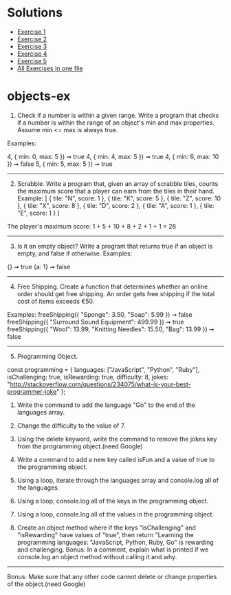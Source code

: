 # Solutions

- [Exercise 1](exec1.js)
- [Exercise 2](exec2.js)
- [Exercise 3](exec3.js)
- [Exercise 4](exec4.js)
- [Exercise 5](exec5.js)
- [All Exercises in one file](exercises.js)

# objects-ex

1. Check if a number is within a given range. Write a program that checks if a number is within the range of an object's min and max properties. Assume min <= max is always true.

Examples:

4, { min: 0, max: 5 }) ➞ true
4, { min: 4, max: 5 }) ➞ true
4, { min: 6, max: 10 }) ➞ false
5, { min: 5, max: 5 }) ➞ true

---

2. Scrabble. Write a program that, given an array of scrabble tiles, counts the maximum score that a player can earn from the tiles in their hand. Example: [ { tile: "N", score: 1 }, { tile: "K", score: 5 }, { tile: "Z", score: 10 }, { tile: "X", score: 8 }, { tile: "D", score: 2 }, { tile: "A", score: 1 }, { tile: "E", score: 1 } ]

The player's maximum score: 1 + 5 + 10 + 8 + 2 + 1 + 1 = 28

---

3. Is it an empty object? Write a program that returns true if an object is empty, and false if otherwise.
   Examples:

{} ➞ true
{a: 1} ➞ false

---

4. Free Shipping. Create a function that determines whether an online order should get free shipping. An order gets free shipping if the total cost of items exceeds €50.

Examples:
freeShipping({ "Sponge": 3.50, "Soap": 5.99 }) ➞ false
freeShipping({ "Surround Sound Equipment": 499.99 }) ➞ true
freeShipping({ "Wool": 13.99, "Knitting Needles": 15.50, "Bag": 13.99 }) ➞ false

---

5. Programming Object.

const programming = {
languages: ["JavaScript", "Python", "Ruby"],
isChallenging: true,
isRewarding: true,
difficulty: 8,
jokes:
"http://stackoverflow.com/questions/234075/what-is-your-best-programmer-joke"
};

1. Write the command to add the language "Go" to the end of the languages array.
2. Change the difficulty to the value of 7.
3. Using the delete keyword, write the command to remove the jokes key from the programming object.(need Google)
4. Write a command to add a new key called isFun and a value of true to the programming object.
5. Using a loop, iterate through the languages array and console.log all of the languages.
6. Using a loop, console.log all of the keys in the programming object.
7. Using a loop, console.log all of the values in the programming object.

8. Create an object method where if the keys "isChallenging" and "isRewarding" have values of "true", then return "Learning the programming languages: "JavaScript, Python, Ruby, Go" is rewarding and challenging. Bonus: In a comment, explain what is printed if we console.log an object method without calling it and why.

---

Bonus:
Make sure that any other code cannot delete or change properties of the object.(need Google)
